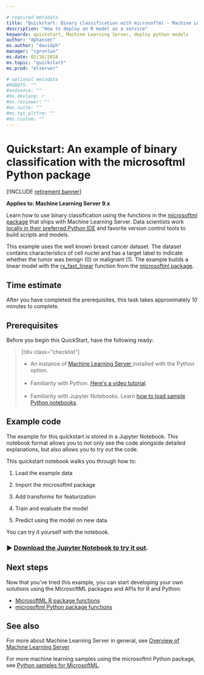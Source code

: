 ```yaml
---

# required metadata
title: "Quickstart: Binary classification with microsoftml - Machine Learning Server "
description: "How to deploy an R model as a service"
keywords: quickstart, Machine Learning Server, deploy python models
author: "dphansen"
ms.author: "davidph"
manager: "cgronlun"
ms.date: 02/16/2018
ms.topic: "quickstart"
ms.prod: "mlserver"

# optional metadata
#ROBOTS: ""
#audience: ""
#ms.devlang: r
#ms.reviewer: ""
#ms.suite: ""
#ms.tgt_pltfrm: ""
#ms.custom: ""
---
```


# Quickstart: An example of binary classification with the microsoftml Python package

[!INCLUDE [retirement banner](~/includes/machine-learning-server-retirement.md)]

**Applies to: Machine Learning Server 9.x**

Learn how to use binary classification using the functions in the [microsoftml package](/sql/machine-learning/python/ref-py-microsoftml) that ships with Machine Learning Server.
 Data scientists work [locally in their preferred Python IDE](../install/python-libraries-interpreter.md) and favorite version control tools to build scripts and models.  

This example uses the well known breast cancer dataset. The dataset contains characteristics of cell nuclei and has a target label to indicate whether the tumor was benign (0) or malignant (1). The example builds a linear model with the [rx_fast_linear](/sql/machine-learning/python/reference/microsoftml/rx-fast-linear) function from the [microsoftml package](/sql/machine-learning/python/ref-py-microsoftml). 


## Time estimate

After you have completed the prerequisites, this task takes approximately *10* minutes to complete.

## Prerequisites

Before you begin this QuickStart, have the following ready:

> [!div class="checklist"]
> * An instance of [Machine Learning Server ](../what-is-machine-learning-server.md) installed with the Python option.<br/>&nbsp;
> * Familiarity with Python. [Here's a video tutorial](https://mva.microsoft.com/en-us/training-courses/introduction-to-programming-with-python-8360?l=lqhuMxFz_8904984382).<br/>&nbsp;
> * Familiarity with Jupyter Notebooks. Learn [how to load sample Python notebooks](how-to-revoscalepy-jupyter-nb-config.md). 


## Example code

The example for this quickstart is stored in a Jupyter Notebook. This notebook format allows you to not only see the code alongside detailed explanations, but also allows you to try out the code.



This quickstart notebook walks you through how to:
1. Load the example data

1. Import the microsoftml package

1. Add transforms for featurization

1. Train and evaluate the model 

1. Predict using the model on new data

You can try it yourself with the notebook. 

### &#9658; [**Download the Jupyter Notebook to try it out**](https://github.com/Microsoft/ML-Server-Python-Samples/blob/master/microsoftml/quickstarts/binary-classification/Binary%2BClassification%2BQuickstart.ipynb).



## Next steps

Now that you've tried this example, you can start developing your own solutions using the MicrosoftML packages and APIs for R and Python:

- [MicrosoftML R package functions](../r-reference/microsoftml/microsoftml-package.md)
- [microsoftml Python package functions](/sql/machine-learning/python/ref-py-microsoftml)


## See also

For more about Machine Learning Server in general, see [Overview of Machine Learning Server](../what-is-machine-learning-server.md) 


For more machine learning samples using the microsoftml Python package, see [Python samples for MicrosoftML](samples-microsoftml-python.md).
